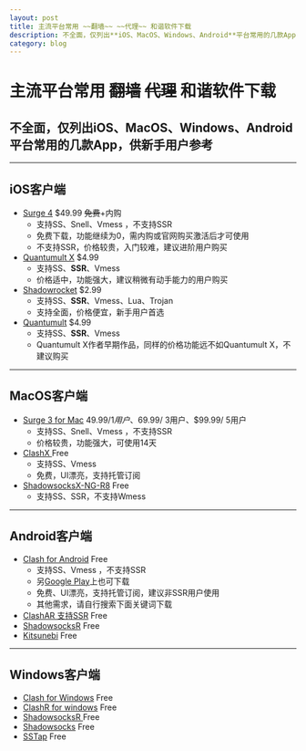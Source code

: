 ```yaml
---
layout: post
title: 主流平台常用 ~~翻墙~~ ~~代理~~ 和谐软件下载
description: 不全面，仅列出**iOS、MacOS、Windows、Android**平台常用的几款App，供新手用户参考
category: blog
---
```


主流平台常用 ~~翻墙~~ ~~代理~~ 和谐软件下载
==
不全面，仅列出**iOS、MacOS、Windows、Android**平台常用的几款App，供新手用户参考
--
***
## iOS客户端
* [Surge 4](https://apps.apple.com/us/app/id1442620678) $49.99 ~~免费~~+内购
   * 支持SS、Snell、Vmess ，不支持SSR
   * 免费下载，功能继续为0，需内购或官网购买激活后才可使用
   * 不支持SSR，价格较贵，入门较难，建议进阶用户购买
* [Quantumult X](https://apps.apple.com/us/app/quantumult-x/id1443988620) $4.99
   * 支持SS、**SSR**、Vmess 
   * 价格适中，功能强大，建议稍微有动手能力的用户购买
* [Shadowrocket](https://apps.apple.com/us/app/shadowrocket/id932747118) $2.99
   * 支持SS、**SSR**、Vmess、Lua、Trojan
   * 支持全面，价格便宜，新手用户首选
* [Quantumult](https://apps.apple.com/us/app/quantumult/id1252015438) $4.99
   * 支持SS、**SSR**、Vmess 
   * Quantumult X作者早期作品，同样的价格功能远不如Quantumult X，不建议购买
***
## MacOS客户端
* [Surge 3 for Mac](https://nssurge.com/mac/v3/Surge-latest.zip) $49.99/ 1用户、$69.99/ 3用户、$99.99/ 5用户
   * 支持SS、Snell、Vmess ，不支持SSR
   * 价格较贵，功能强大，可使用14天
* [ClashX ](https://github.com/yichengchen/clashX/releases) Free
   * 支持SS、Vmess
   * 免费，UI漂亮，支持托管订阅
* [ShadowsocksX-NG-R8](https://github.com/qinyuhang/ShadowsocksX-NG-R/releases) Free
   * 支持SS、SSR，不支持Wmess
***
## Android客户端
* [Clash for Android](https://t.me/clash_for_android_channel) Free
   * 支持SS、Vmess ，不支持SSR
   * 另[Google Play](https://play.google.com/store/apps/details?id=com.github.kr328.clash)上也可下载
   * 免费、UI漂亮，支持托管订阅，建议非SSR用户使用
   * 其他需求，请自行搜索下面关键词下载
* [ClashAR 支持SSR](https://github.com/WhoJave/ClashA/releases) Free
* [ShadowsocksR](https://github.com/shadowsocksr-backup/shadowsocksr-android/releases) Free
* [Kitsunebi](https://play.google.com/store/apps/details?id=fun.kitsunebi.kitsunebi4android) Free
***
## Windows客户端
* [Clash for Windows](https://github.com/Fndroid/clash_for_windows_pkg/releases) Free
* [ClashR for windows](http://clashr.tgbot.co/file) Free
* [ShadowsocksR ](https://github.com/shadowsocksr-backup/shadowsocksr-csharp/releases) Free
* [Shadowsocks](https://github.com/shadowsocks/shadowsocks-windows/releases) Free
* [SSTap](https://github.com/mayunbaba2/SSTap-beta-setup) Free
